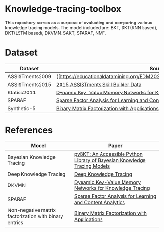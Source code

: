 # Knowledge-tracing-toolbox
This repository serves as a purpose of evaluating and comparing various knowledge tracing models. The model included are: BKT, DKT(RNN based), DKT(LSTM based), DKVMN, SAKT, SPARAF, NMF.

# Dataset
| Dataset     | Source    |
|----------|---------------|
| ASSISTments2009   | ([https://educationaldatamining.org/EDM2021/virtual/static/pdf/EDM21_paper_237.pdf] |(https://sites.google.com/site/assistmentsdata/home/2009-2010-assistment-data/skill-builder-data-2009-2010?authuser=0))  |
| ASSISTments2015     | [2015 ASSISTments Skill Builder Data](https://sites.google.com/site/assistmentsdata/datasets/2015-assistments-skill-builder-data)     |
| Statics2011      | [Dynamic Key-Value Memory Networks for Knowledge Tracing](https://arxiv.org/abs/1611.08108)|
| SPARAF    | [Sparse Factor Analysis for Learning and Content Analytics](https://arxiv.org/abs/1303.5685)     |
| Synthetic-5  | [Binary Matrix Factorization with Applications](https://ieeexplore.ieee.org/document/4470263)|

# References
| Model     | Paper    |
|----------|---------------|
| Bayesian Knowledge Tracing   | [pyBKT: An Accessible Python Library of Bayesian Knowledge Tracing Models](https://educationaldatamining.org/EDM2021/virtual/static/pdf/EDM21_paper_237.pdf)  |
| Deep Knowledge Tracing     | [Deep Knowledge Tracing](https://arxiv.org/abs/1506.05908)     |
| DKVMN      | [Dynamic Key-Value Memory Networks for Knowledge Tracing](https://arxiv.org/abs/1611.08108)|
| SPARAF    | [Sparse Factor Analysis for Learning and Content Analytics](https://arxiv.org/abs/1303.5685)     |
| Non-negative matrix factorization with binary entries   | [Binary Matrix Factorization with Applications](https://ieeexplore.ieee.org/document/4470263)|



